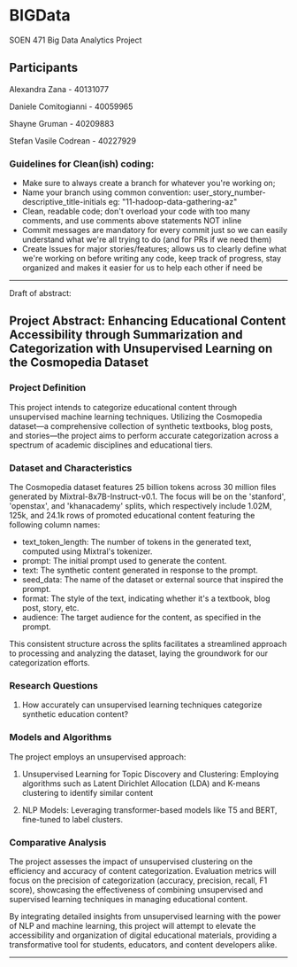 # BIGData
SOEN 471 Big Data Analytics Project

## Participants
Alexandra Zana - 40131077

Daniele Comitogianni - 40059965

Shayne Gruman - 40209883

Stefan Vasile Codrean - 40227929

### Guidelines for Clean(ish) coding:
- Make sure to always create a branch for whatever you're working on;
- Name your branch using common convention: user_story_number-descriptive_title-initials eg: "11-hadoop-data-gathering-az"
- Clean, readable code; don't overload your code with too many comments, and use comments above statements NOT inline
- Commit messages are mandatory for every commit just so we can easily understand what we're all trying to do (and for PRs if we need them)
- Create Issues for major stories/features; allows us to clearly define what we're working on before writing any code, keep track of progress, stay organized and makes it easier for us to help each other if need be

------
Draft of abstract:

## Project Abstract: Enhancing Educational Content Accessibility through Summarization and Categorization with Unsupervised Learning on the Cosmopedia Dataset

### Project Definition

This project intends to  categorize educational content through unsupervised machine learning techniques. Utilizing the Cosmopedia dataset—a comprehensive collection of synthetic textbooks, blog posts, and stories—the project aims to perform accurate categorization across a spectrum of academic disciplines and educational tiers.  

### Dataset and Characteristics

The Cosmopedia dataset features 25 billion tokens across 30 million files generated by Mixtral-8x7B-Instruct-v0.1. The focus will be on the 'stanford', 'openstax', and 'khanacademy' splits, which respectively include 1.02M, 125k, and 24.1k rows of promoted educational content featuring the following column names:

  - text_token_length: The number of tokens in the generated text, computed using Mixtral's tokenizer.
  - prompt: The initial prompt used to generate the content.
  - text: The synthetic content generated in response to the prompt.
  - seed_data: The name of the dataset or external source that inspired the prompt.
  - format: The style of the text, indicating whether it's a textbook, blog post, story, etc.
  - audience: The target audience for the content, as specified in the prompt.

This consistent structure across the splits facilitates a streamlined approach to processing and analyzing the dataset, laying the groundwork for our categorization efforts.

### Research Questions

1. How accurately can unsupervised learning techniques categorize synthetic education content?

### Models and Algorithms

The project employs an unsupervised approach:

1. Unsupervised Learning for Topic Discovery and Clustering: Employing algorithms such as Latent Dirichlet Allocation (LDA) and K-means clustering to identify similar content 

2. NLP Models: Leveraging transformer-based models like T5 and BERT, fine-tuned to label clusters.


### Comparative Analysis

The project assesses the impact of unsupervised clustering on the efficiency and accuracy of content categorization. Evaluation metrics will focus on   the precision of categorization (accuracy, precision, recall, F1 score), showcasing the effectiveness of combining unsupervised and supervised learning techniques in managing educational content.

By integrating detailed insights from unsupervised learning with the power of NLP and machine learning, this project will attempt to elevate the accessibility and organization of digital educational materials, providing a transformative tool for students, educators, and content developers alike.


---


